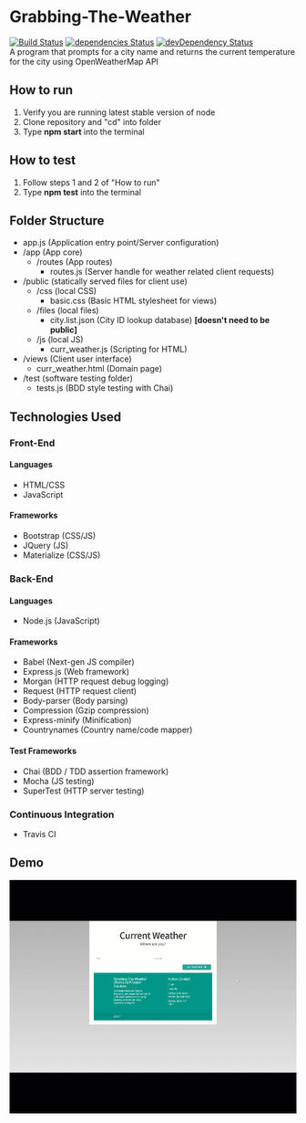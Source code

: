 # Grabbing-The-Weather
[![Build Status](https://travis-ci.org/Acesonnall/Grabbing-The-Weather.svg?branch=master)](https://travis-ci.org/Acesonnall/Grabbing-The-Weather) [![dependencies Status](https://david-dm.org/Acesonnall/Grabbing-The-Weather/status.svg)](https://david-dm.org/Acesonnall/Grabbing-The-Weather) [![devDependency Status](https://david-dm.org/Acesonnall/Grabbing-The-Weather/dev-status.svg)](https://david-dm.org/Acesonnall/Grabbing-The-Weather#info=devDependencies)
<br />
A program that prompts for a city name and returns the current temperature for the city using OpenWeatherMap API <br />
## How to run
1. Verify you are running latest stable version of node
2. Clone repository and "cd" into folder
3. Type **npm start** into the terminal
## How to test
1. Follow steps 1 and 2 of "How to run"
2. Type **npm test** into the terminal
## Folder Structure
- app.js (Application entry point/Server configuration)
- /app (App core)
  - /routes (App routes)
    - routes.js (Server handle for weather related client requests)
- /public (statically served files for client use)
  - /css (local CSS)
    - basic.css (Basic HTML stylesheet for views)
  - /files (local files)
    - city.list.json (City ID lookup database) **[doesn't need to be public]**
  - /js (local JS)
    - curr_weather.js (Scripting for HTML)
- /views (Client user interface)
  - curr_weather.html (Domain page)
- /test (software testing folder)
  - tests.js (BDD style testing with Chai)
  
## Technologies Used
### Front-End
#### Languages
- HTML/CSS
- JavaScript
#### Frameworks
- Bootstrap (CSS/JS)
- JQuery (JS)
- Materialize (CSS/JS)
### Back-End
#### Languages
- Node.js (JavaScript)
#### Frameworks
- Babel (Next-gen JS compiler)
- Express.js (Web framework)
- Morgan (HTTP request debug logging)
- Request (HTTP request client)
- Body-parser (Body parsing)
- Compression (Gzip compression)
- Express-minify (Minification)
- Countrynames (Country name/code mapper)
#### Test Frameworks
- Chai (BDD / TDD assertion framework)
- Mocha (JS testing)
- SuperTest (HTTP server testing)
### Continuous Integration
- Travis CI
## Demo
![Grabbing The Weather Demo](https://github.com/Acesonnall/Grabbing-The-Weather/blob/master/Project_Resources/Grabbing%20The%20Weather%20Demo.gif?raw=true)
